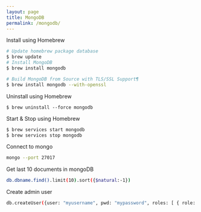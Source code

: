 ```yaml
---
layout: page
title: MongoDB
permalink: /mongodb/
---
```


Install using Homebrew

```bash
# Update homebrew package database
$ brew update
# Install MongoDB
$ brew install mongodb

# Build MongoDB from Source with TLS/SSL Support¶
$ brew install mongodb --with-openssl
```

Uninstall using Homebrew

```
$ brew uninstall --force mongodb
```

Start & Stop using Homebrew

```bash
$ brew services start mongodb
$ brew services stop mongodb
```

Connect to mongo

```bash
mongo --port 27017
```

Get last 10 documents in mongoDB

```bash
db.dbname.find().limit(10).sort({$natural:-1})
```

Create admin user

```bash
db.createUser({user: "myusername", pwd: "mypassword", roles: [ { role: "userRole", db:"dbname" }]})
```

